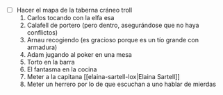 - [ ] Hacer el mapa de la taberna cráneo troll
	1. Carlos tocando con la elfa esa
	2. Calafell de portero (pero dentro, asegurándose que no haya conflictos)
	3. Arnau recogiendo (es gracioso porque es un tío grande con armadura)
	4. Adam jugando al poker en una mesa
	5. Torto en la barra
	6. El fantasma en la cocina
	7. Meter a la capitana [[elaina-sartell-lox|Elaina Sartell]]
	8. Meter un herrero por lo de que escuchan a uno hablar de mierdas
